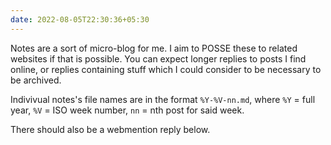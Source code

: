 ```yaml
---
date: 2022-08-05T22:30:36+05:30
---
```


Notes are a sort of micro-blog for me. I aim to POSSE these to related websites
if that is possible. You can expect longer replies to posts I find online, or
replies containing stuff which I could consider to be necessary to be archived.

Indivivual notes's file names are in the format `%Y-%V-nn.md`, where
`%Y` = full year, `%V` = ISO week number, `nn` = nth post for said week.

There should also be a webmention reply below.
